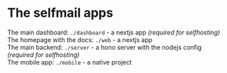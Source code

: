 # The selfmail apps

The main dashboard: `./dashboard` - a nextjs app *(required for selfhosting)* <br>
The homepage with the docs: `./web` - a nextjs app <br>
The main backend: `./server` - a hono server with the nodejs config *(required for selfhosting)* <br>
The mobile app: `./mobile` - a native project